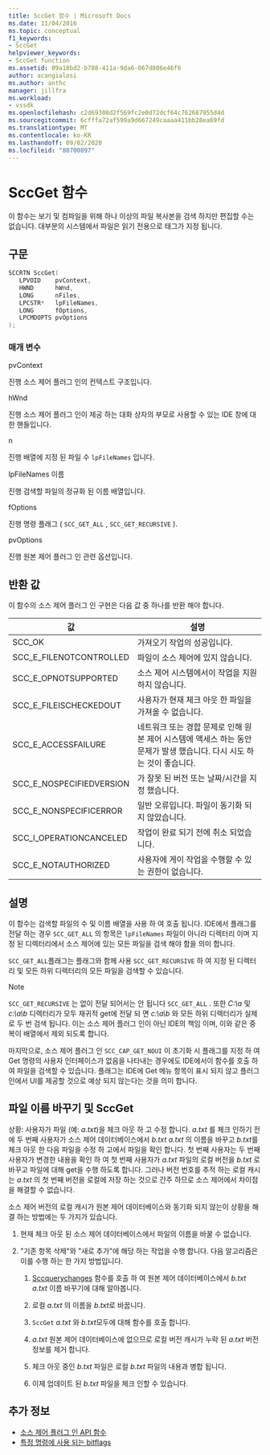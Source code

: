 ```yaml
---
title: SccGet 함수 | Microsoft Docs
ms.date: 11/04/2016
ms.topic: conceptual
f1_keywords:
- SccGet
helpviewer_keywords:
- SccGet function
ms.assetid: 09a18bd2-b788-411a-9da6-067d806e46f6
author: acangialosi
ms.author: anthc
manager: jillfra
ms.workload:
- vssdk
ms.openlocfilehash: c2d69308d2f569fc2e0d72dcf64c762687955d4d
ms.sourcegitcommit: 6cfffa72af599a9d667249caaaa411bb28ea69fd
ms.translationtype: MT
ms.contentlocale: ko-KR
ms.lasthandoff: 09/02/2020
ms.locfileid: "80700897"
---
```

# <a name="sccget-function"></a>SccGet 함수
이 함수는 보기 및 컴파일을 위해 하나 이상의 파일 복사본을 검색 하지만 편집할 수는 없습니다. 대부분의 시스템에서 파일은 읽기 전용으로 태그가 지정 됩니다.

## <a name="syntax"></a>구문

```cpp
SCCRTN SccGet(
   LPVOID    pvContext,
   HWND      hWnd,
   LONG      nFiles,
   LPCSTR*   lpFileNames,
   LONG      fOptions,
   LPCMDOPTS pvOptions
);
```

### <a name="parameters"></a>매개 변수
 pvContext

진행 소스 제어 플러그 인의 컨텍스트 구조입니다.

 hWnd

진행 소스 제어 플러그 인이 제공 하는 대화 상자의 부모로 사용할 수 있는 IDE 창에 대 한 핸들입니다.

 n

진행 배열에 지정 된 파일 수 `lpFileNames` 입니다.

 lpFileNames 이름

진행 검색할 파일의 정규화 된 이름 배열입니다.

 fOptions

진행 명령 플래그 ( `SCC_GET_ALL` , `SCC_GET_RECURSIVE` ).

 pvOptions

진행 원본 제어 플러그 인 관련 옵션입니다.

## <a name="return-value"></a>반환 값
 이 함수의 소스 제어 플러그 인 구현은 다음 값 중 하나를 반환 해야 합니다.

|값|설명|
|-----------|-----------------|
|SCC_OK|가져오기 작업의 성공입니다.|
|SCC_E_FILENOTCONTROLLED|파일이 소스 제어에 있지 않습니다.|
|SCC_E_OPNOTSUPPORTED|소스 제어 시스템에서이 작업을 지원 하지 않습니다.|
|SCC_E_FILEISCHECKEDOUT|사용자가 현재 체크 아웃 한 파일을 가져올 수 없습니다.|
|SCC_E_ACCESSFAILURE|네트워크 또는 경합 문제로 인해 원본 제어 시스템에 액세스 하는 동안 문제가 발생 했습니다. 다시 시도 하는 것이 좋습니다.|
|SCC_E_NOSPECIFIEDVERSION|가 잘못 된 버전 또는 날짜/시간을 지정 했습니다.|
|SCC_E_NONSPECIFICERROR|일반 오류입니다. 파일이 동기화 되지 않았습니다.|
|SCC_I_OPERATIONCANCELED|작업이 완료 되기 전에 취소 되었습니다.|
|SCC_E_NOTAUTHORIZED|사용자에 게이 작업을 수행할 수 있는 권한이 없습니다.|

## <a name="remarks"></a>설명
 이 함수는 검색할 파일의 수 및 이름 배열을 사용 하 여 호출 됩니다. IDE에서 플래그를 전달 하는 경우 `SCC_GET_ALL` 의 항목은 `lpFileNames` 파일이 아니라 디렉터리 이며 지정 된 디렉터리에서 소스 제어에 있는 모든 파일을 검색 해야 함을 의미 합니다.

 `SCC_GET_ALL`플래그는 플래그와 함께 사용 `SCC_GET_RECURSIVE` 하 여 지정 된 디렉터리 및 모든 하위 디렉터리의 모든 파일을 검색할 수 있습니다.

> [!NOTE]
> `SCC_GET_RECURSIVE` 는 없이 전달 되어서는 안 됩니다 `SCC_GET_ALL` . 또한 *C:\a* 및 *c:\a\b* 디렉터리가 모두 재귀적 get에 전달 되 면 *c:\a\b* 와 모든 하위 디렉터리가 실제로 두 번 검색 됩니다. 이는 소스 제어 플러그 인이 아닌 IDE의 책임 이며, 이와 같은 중복이 배열에서 제외 되도록 합니다.

 마지막으로, 소스 제어 플러그 인 `SCC_CAP_GET_NOUI` 이 초기화 시 플래그를 지정 하 여 Get 명령의 사용자 인터페이스가 없음을 나타내는 경우에도 IDE에서이 함수를 호출 하 여 파일을 검색할 수 있습니다. 플래그는 IDE에 Get 메뉴 항목이 표시 되지 않고 플러그 인에서 UI를 제공할 것으로 예상 되지 않는다는 것을 의미 합니다.

## <a name="rename-files-and-sccget"></a>파일 이름 바꾸기 및 SccGet
 상황: 사용자가 파일 (예: *a.txt*)을 체크 아웃 하 고 수정 합니다. *a.txt* 를 체크 인하기 전에 두 번째 사용자가 소스 제어 데이터베이스에서 *b.txt* *a.txt* 의 이름을 바꾸고 *b.txt*를 체크 아웃 한 다음 파일을 수정 하 고에서 파일을 확인 합니다. 첫 번째 사용자는 두 번째 사용자가 변경한 내용을 확인 하 여 첫 번째 사용자가 *a.txt* 파일의 로컬 버전을 *b.txt* 로 바꾸고 파일에 대해 get을 수행 하도록 합니다. 그러나 버전 번호를 추적 하는 로컬 캐시는 *a.txt* 의 첫 번째 버전을 로컬에 저장 하는 것으로 간주 하므로 소스 제어에서 차이점을 해결할 수 없습니다.

 소스 제어 버전의 로컬 캐시가 원본 제어 데이터베이스와 동기화 되지 않는이 상황을 해결 하는 방법에는 두 가지가 있습니다.

1. 현재 체크 아웃 된 소스 제어 데이터베이스에서 파일의 이름을 바꿀 수 없습니다.

2. "기존 항목 삭제"와 "새로 추가"에 해당 하는 작업을 수행 합니다. 다음 알고리즘은이를 수행 하는 한 가지 방법입니다.

    1. [Sccquerychanges](../extensibility/sccquerychanges-function.md) 함수를 호출 하 여 원본 제어 데이터베이스에서 *b.txt* *a.txt* 이름 바꾸기에 대해 알아봅니다.

    2. 로컬 *a.txt* 의 이름을 *b.txt*로 바꿉니다.

    3. `SccGet` *a.txt* 와 *b.txt*모두에 대해 함수를 호출 합니다.

    4. *a.txt* 원본 제어 데이터베이스에 없으므로 로컬 버전 캐시가 누락 된 *a.txt* 버전 정보를 제거 합니다.

    5. 체크 아웃 중인 *b.txt* 파일은 로컬 *b.txt* 파일의 내용과 병합 됩니다.

    6. 이제 업데이트 된 *b.txt* 파일을 체크 인할 수 있습니다.

## <a name="see-also"></a>추가 정보
- [소스 제어 플러그 인 API 함수](../extensibility/source-control-plug-in-api-functions.md)
- [특정 명령에 사용 되는 bitflags](../extensibility/bitflags-used-by-specific-commands.md)
